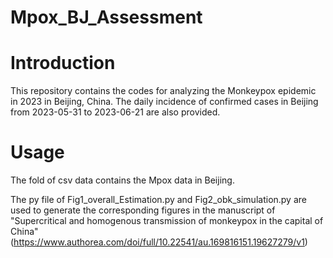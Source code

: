 # Mpox_BJ_Assessment
# Introduction
This repository contains the codes for analyzing the Monkeypox epidemic in 2023 in Beijing, China.
The daily incidence of confirmed cases in Beijing from 2023-05-31 to 2023-06-21 are also provided. 
# Usage
The fold of csv data contains the Mpox data in Beijing. 

The py file of Fig1_overall_Estimation.py and Fig2_obk_simulation.py are used to generate the corresponding figures in the manuscript of "Supercritical and homogenous transmission of monkeypox in the capital of China" (https://www.authorea.com/doi/full/10.22541/au.169816151.19627279/v1)


